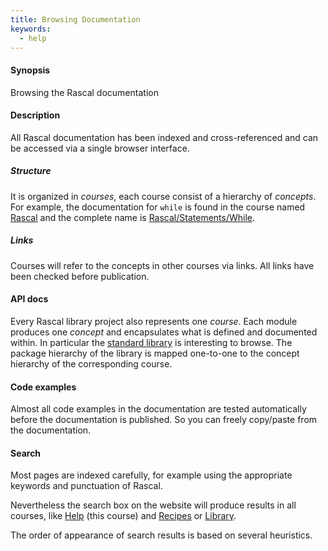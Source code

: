 ```yaml
---
title: Browsing Documentation
keywords:
  - help
---
```


#### Synopsis

Browsing the Rascal documentation

#### Description

All Rascal documentation has been indexed and cross-referenced 
and can be accessed via a single browser interface. 

##### Structure

It is organized
in _courses_, each course consist of
a hierarchy of _concepts_. For example, the documentation for `while` is found in the
course named [Rascal](../../Rascal/)
and the complete name is [Rascal/Statements/While](../../Rascal/Statements/While).

##### Links

Courses will refer to the concepts in other courses via links. All links have
been checked before publication.

#### API docs

Every Rascal library project also represents one _course_. Each module produces
one _concept_ and encapsulates what is defined and documented within. In particular
the [standard library](../../Library/) is interesting to browse. The package hierarchy
of the library is mapped one-to-one to the concept hierarchy of the corresponding course.

#### Code examples

Almost all code examples in the documentation are tested automatically before the documentation
is published. So you can freely copy/paste from the documentation.

#### Search

Most pages are indexed carefully, for example using the appropriate keywords and punctuation of Rascal. 

Nevertheless the search box on the website will produce
results in all courses, like [Help](../../GettingHelp/) (this course)
and [Recipes](../../Recipes/) or [Library](../../Library/). 

The order of appearance of search results is based on several heuristics.

